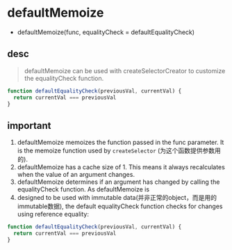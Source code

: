 # defaultMemoize
- defaultMemoize(func, equalityCheck = defaultEqualityCheck)

## desc
> defaultMemoize can be used with createSelectorCreator to customize the equalityCheck function.

```js
function defaultEqualityCheck(previousVal, currentVal) {
  return currentVal === previousVal
}
```

## important
1. defaultMemoize memoizes the function passed in the func parameter. It is the memoize function used by `createSelector` (为这个函数提供参数用的).
2. defaultMemoize has a cache size of 1. This means it always recalculates when the value of an argument changes.
3. defaultMemoize determines if an argument has changed by calling the equalityCheck function. As defaultMemoize is 
4. designed to be used with immutable data(并非正常的object，而是用的 immutable数据), the default equalityCheck function checks for changes using reference equality:

```js
function defaultEqualityCheck(previousVal, currentVal) {
  return currentVal === previousVal
}
```
